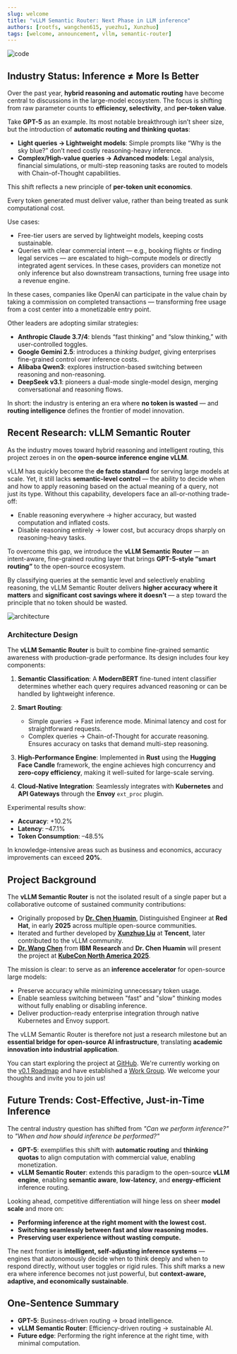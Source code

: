 ```yaml
---
slug: welcome
title: "vLLM Semantic Router: Next Phase in LLM inference"
authors: [rootfs, wangchen615, yuezhu1, Xunzhuo]
tags: [welcome, announcement, vllm, semantic-router]
---
```


![code](/img/code.png)

<!-- truncate -->

## Industry Status: Inference ≠ More Is Better

Over the past year, **hybrid reasoning and automatic routing** have become central to discussions in the large-model ecosystem. The focus is shifting from raw parameter counts to **efficiency, selectivity**, and **per-token value**.

Take **GPT-5** as an example. Its most notable breakthrough isn’t sheer size, but the introduction of **automatic routing and thinking quotas**:

* **Light queries → Lightweight models**: Simple prompts like “Why is the sky blue?” don’t need costly reasoning-heavy inference.
* **Complex/High-value queries → Advanced models**: Legal analysis, financial simulations, or multi-step reasoning tasks are routed to models with Chain-of-Thought capabilities.

This shift reflects a new principle of **per-token unit economics**.

Every token generated must deliver value, rather than being treated as sunk computational cost.

Use cases:

* Free-tier users are served by lightweight models, keeping costs sustainable.
* Queries with clear commercial intent — e.g., booking flights or finding legal services — are escalated to high-compute models or directly integrated agent services. In these cases, providers can monetize not only inference but also downstream transactions, turning free usage into a revenue engine.

In these cases, companies like OpenAI can participate in the value chain by taking a commission on completed transactions — transforming free usage from a cost center into a monetizable entry point.

Other leaders are adopting similar strategies:

* **Anthropic Claude 3.7/4**: blends “fast thinking” and “slow thinking,” with user-controlled toggles.
* **Google Gemini 2.5**: introduces a *thinking budget*, giving enterprises fine-grained control over inference costs.
* **Alibaba Qwen3**: explores instruction-based switching between reasoning and non-reasoning.
* **DeepSeek v3.1**: pioneers a dual-mode single-model design, merging conversational and reasoning flows.

In short: the industry is entering an era where **no token is wasted** — and **routing intelligence** defines the frontier of model innovation.

## Recent Research: vLLM Semantic Router

As the industry moves toward hybrid reasoning and intelligent routing, this project zeroes in on the **open-source inference engine vLLM**.

vLLM has quickly become the **de facto standard** for serving large models at scale. Yet, it still lacks **semantic-level control** — the ability to decide when and how to apply reasoning based on the actual meaning of a query, not just its type. Without this capability, developers face an all-or-nothing trade-off:

* Enable reasoning everywhere → higher accuracy, but wasted computation and inflated costs.
* Disable reasoning entirely → lower cost, but accuracy drops sharply on reasoning-heavy tasks.

To overcome this gap, we introduce the **vLLM Semantic Router** — an intent-aware, fine-grained routing layer that brings **GPT-5-style “smart routing”** to the open-source ecosystem.

By classifying queries at the semantic level and selectively enabling reasoning, the vLLM Semantic Router delivers **higher accuracy where it matters** and **significant cost savings where it doesn’t** — a step toward the principle that no token should be wasted.

![architecture](/img/architecture.png)

### Architecture Design

The **vLLM Semantic Router** is built to combine fine-grained semantic awareness with production-grade performance. Its design includes four key components:

1. **Semantic Classification**: A **ModernBERT** fine-tuned intent classifier determines whether each query requires advanced reasoning or can be handled by lightweight inference.
2. **Smart Routing**:

   * Simple queries → Fast inference mode. Minimal latency and cost for straightforward requests.
   * Complex queries → Chain-of-Thought for accurate reasoning. Ensures accuracy on tasks that demand multi-step reasoning.
3. **High-Performance Engine**: Implemented in **Rust** using the **Hugging Face Candle** framework, the engine achieves high concurrency and **zero-copy efficiency**, making it well-suited for large-scale serving.
4. **Cloud-Native Integration**: Seamlessly integrates with **Kubernetes** and **API Gateways** through the **Envoy** `ext_proc` plugin.

Experimental results show:

* **Accuracy**: +10.2%
* **Latency**: –47.1%
* **Token Consumption**: –48.5%

In knowledge-intensive areas such as business and economics, accuracy improvements can exceed **20%**.

## Project Background

The **vLLM Semantic Router** is not the isolated result of a single paper but a collaborative outcome of sustained community contributions:

* Originally proposed by **[Dr. Chen Huamin](https://www.linkedin.com/in/huaminchen)**, Distinguished Engineer at **Red Hat**, in early **2025** across multiple open-source communities.
* Iterated and further developed by **[Xunzhuo Liu](https://www.linkedin.com/in/bitliu)** at **Tencent**, later contributed to the vLLM community.
* **[Dr. Wang Chen](https://www.linkedin.com/in/chenw615)** from **IBM Research** and **Dr. Chen Huamin** will present the project at **[KubeCon North America 2025](https://kccncna2025.sched.com/event/27FaI/intelligent-llm-routing-a-new-paradigm-for-multi-model-ai-orchestration-in-kubernetes-chen-wang-ibm-research-huamin-chen-red-hat?iframe=no&w=100%&sidebar=yes&bg=no)**.

The mission is clear: to serve as an **inference accelerator** for open-source large models:

* Preserve accuracy while minimizing unnecessary token usage.
* Enable seamless switching between "fast" and "slow" thinking modes without fully enabling or disabling inference.
* Deliver production-ready enterprise integration through native Kubernetes and Envoy support.

The vLLM Semantic Router is therefore not just a research milestone but an **essential bridge for open-source AI infrastructure**, translating **academic innovation into industrial application**.

You can start exploring the project at [GitHub](https://github.com/vllm-project/semantic-router). We're currently working on the [v0.1 Roadmap](https://github.com/vllm-project/semantic-router/issues/14) and have established a [Work Group](https://github.com/vllm-project/semantic-router/issues/15). We welcome your thoughts and invite you to join us!

## Future Trends: Cost-Effective, Just-in-Time Inference

The central industry question has shifted from *"Can we perform inference?"* to *"When and how should inference be performed?"*

* **GPT-5**: exemplifies this shift with **automatic routing** and **thinking quotas** to align computation with commercial value, enabling monetization.
* **vLLM Semantic Router**: extends this paradigm to the open-source **vLLM engine**, enabling **semantic aware**, **low-latency**, and **energy-efficient** inference routing.

Looking ahead, competitive differentiation will hinge less on sheer **model scale** and more on:

* **Performing inference at the right moment with the lowest cost.**
* **Switching seamlessly between fast and slow reasoning modes.**
* **Preserving user experience without wasting compute.**

The next frontier is **intelligent, self-adjusting inference systems** — engines that autonomously decide when to think deeply and when to respond directly, without user toggles or rigid rules. This shift marks a new era where inference becomes not just powerful, but **context-aware, adaptive, and economically sustainable**.

## One-Sentence Summary

* **GPT-5**: Business-driven routing → broad intelligence.
* **vLLM Semantic Router**: Efficiency-driven routing → sustainable AI.
* **Future edge**: Performing the right inference at the right time, with minimal computation.
